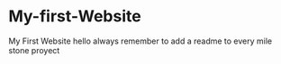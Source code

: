 # My-first-Website
My First Website
hello always remember to add a readme to every mile stone proyect
